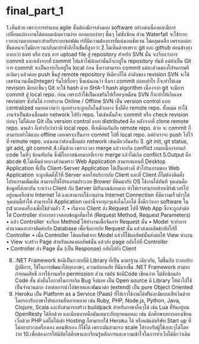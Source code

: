 # final_part_1
1.เห็นด้วย เพราะการทำแบบ agile นั้นต้องมีการส่งมอบ software อย่างต่อเนื่องและมีการเปลี่ยนแปลงงานได้ตลอดเน้นความง่าย ออกแบบง่ายๆ พื้นๆ ไม่ซับซ้อน ส่วน Waterfall จะใช้ระยะเวลานานมากเหมาะสำหรับระบบซอฟต์แวร์ที่มีความต้องการที่แน่นอนชัดเจน ไม่คลุมเคลือ เพราะแต่ละขั้นตอนจะไม่มีการวนกลับมาทำซ้ำอีกในขั้นที่สูงกว่า
2.ไม่เห็นด้วยเพราะ git และ github ค่อนข้างยุ่งยากกว่า svn หรือ cvs
การ upload file สู่ repository
สำหรับ SVN นั้น จะเรียกว่าการ commit และหลังจากที่ commit ไปแล้วไฟล์เหล่านั้นก็จะอยู่ใน repository ทันที แต่ถ้าเป็น Git การ commit จะเป็นการเก็บอยู่ใน local ก่อน ซึ่งเราสามารถ commit แต่ละส่วนของโปรแกรมทีละนิดๆ แล้วค่อย push ขึ้นสู่ remote repository ทีเดียวก็ได้
ลำดับของ revision
SVN จะใช้เลขจำนวนเต็ม(Integer) รันไปเรื่อยๆ ซึ่งแน่นอนว่า ยิ่งเรา commit บ่อยเท่าไร ก็จะทำให้เลข revision มีเยอะขึ้นๆ
Git จะใช้ hash ด้วย SHA-1 hash algorithm เนื่องจาก git จะมีการ commit สู่ local repo. ก่อน เพราะถ้าใช้เป็นเลขรันไปเรื่อยๆเหมือน SVN ก็จะทำให้เกิดเลข revision ซ้ำกันได้
การทำงาน Online / Offline
SVN เป็น version control แบบ centralized หมายความว่า ทุกอย่างจะถูกเก็บในตัวกลาง ซึ่งก็คือ remote repo. ทั้งหมด ทำใช้งานจำเป็นต้องเชื่อมต่อ network ไปยัง repo. ไม่เช่นนั้นก็จะ commit หรือ check revision ก่อนๆ ไม่ได้เลย
Git เป็น version control แบบ distributed คือ หลังจากที่ clone remote repo. มาแล้ว ก็เท่ากับว่าเรามี local repo. ที่เหมือนกันกับ remote repo. ด้วย จะ commit ก็สามารถทำได้แบบ offline เลยเพราะเป็นการ commit ไปที่ local repo. แต่ถ้าเราจะ push ไปไว้ที่ remote repo. แน่นอนว่าต้องเชื่อมต่อ network เช่นเดียวกันครับ
3. git init, git status, git add, git commit
4.เห็นด้วย เพราะเวลา merge แล้วจะเกิด conflict เสมอเนื่องจากแก้ code ในที่ๆ ซ้อนทับกัน ซึ่งมีโอกาสน้อยมากที่เราจะ  merge แล้วไม่เกิด conflict
5.Output คือ abcde
6.ไม่เห็นด้วยบางส่วนเพราะ Web Application สามารถแทนที่ Desktop Application ที่เป็น Client-Server Application ได้เป็นอย่างดี ตัวโปรแกรมของ Web Application จะถูกติดตั้งไว้ที่ Server คอยให้บริการกับ Client และที่ Client ก็ไม่ต้องติดตั้งโปรแกรมเพิ่มเติม สามารถใช้โปรแกรมประเภท Brower ที่ติดมากับ OS ใช้งานได้ทันที จุดเด่นคือข้อมูลที่ส่งหากัน ระหว่าง Client กับ Server มีปริมาณน้อยมาก ทำให้เราสามารถย้ายเซิร์ฟเวอร์ไปอยู่บนเครือข่าย Internet ได้ และสามารถใช้งานผ่าน Internet Connection ที่มีความเร็วต่ำๆได้ จุดเด่นนี้ทำให้ สามารถใช้ Application เหล่านี้จากทุกๆแห่งในโลกได้ ซึ่งดีกว่าเอา software ใน cd มาลงเครื่องเพื่อใช้ส่วนตัว
7.
•	เริ่มจาก Client ส่ง Request ไปที่ Web App ซึ่งจะถูกส่งต่อให้ Controller ทำการตรวจสอบข้อมูลที่มาให้ (Request Method, Request Parameters) 
•	แล้ว Controller จะเรียก Method ให้ทำงานเพื่อจัดการ Request นั้น 
•	Model จะทำการคำนวณและอาจติดต่อกับ Database เพื่อจัดการกับ Request นั้น แล้วส่งผลลัพธ์กลับไปที่ Controller 
•	เมื่อ Controller ได้ผลลัพธ์จาก Model แล้วก็ใช้ผลลัพธ์นั้นส่งต่อให้ View ทำงาน 
•	View จะสร้าง Page สำหรับแสดงผลลัพธ์นั้น แล้วส่ง page กลับไปที่ Controller  
•	Controller ส่ง Page นั้น (เป็น Response) กลับไปยัง Client

8. .NET Framework ข้อดีเป็นระบบที่มี Library ที่เป็น มาตรฐาน เดียวกัน, ไม่ขึ้นกับ ระบบประฏิบัติการ, ใช้ในการพัฒนาได้ทุกภาษา, ความปลอดภัย ที่มีมากขึ้น .NET Framework สามรถ กำหนดสิทธิ์ การใช้งานหรือ permission ส่วน rails ข้อดีCode เขียนง่าย ไม่ซับซ้อนถ้า Code สั้น ดังนั้นโอกาสในการเกิด Bug จึงน้อย เป็น Open source มี Library ให้นำไปใช้เป็นจำนวนมาก ง่ายต่อการนำไปขยายและพัฒนาต่อ (extend) เป็น pure Object Oriented
9. Heroku เป็น Platform as a Service (Paas) ที่ให้เราใช้งานได้ฟรีและมีแบบเสียเงินด้วย โดยรองรับภาษาโปรแกรมที่หลากหลาย เช่น Ruby, PHP, Node.js, Python, Java, Clojure, Scala และยังสามารถสร้าง buildpack สำหรับภาษาอื่นๆได้ เช่น Lua ที่รันอยู่บน OpenResty ได้อีกด้วย และมีบทบาทคือมันเหมาะกับทุกคนแหละ เช่น นักศึกษาอยากลองเขียนเว็บด้วย PHP แต่ไม่ได้เช่า Hosting ก็สามารถใช้ Heroku ได้ หรือแม้แต่บริษัท Start up ที่ไม่อยากวางเครื่องเอง คอนฟิกเอง ก็ใช้ได้ เพราะมันสามารถ scale ให้รองรับผู้ใช้เยอะๆได้โดยง่าย
10.เพื่อต้องการให้นิสิตได้ศึกษาและเรียนรู้หลักการและความเข้าใจในการทำเว็บได้ดีกว่าเดิม

